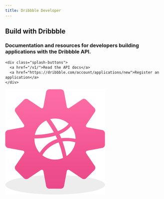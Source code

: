 ```yaml
---
title: Dribbble Developer
---
```


<div class="splash">
  <div class="splash-content">
    <h2>Build with Dribbble</h2>
    <h3>Documentation and resources for developers building applications with the Dribbble API.</h3>

    <div class="splash-buttons">
      <a href="/v1/">Read the API docs</a>
      <a href="https://dribbble.com/account/applications/new">Register an application</a>
    </div>
  </div>

  <img src="/images/api-splash-mark.png" width="320" class="mark">
</div>
